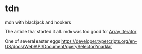 # tdn
mdn with blackjack and hookers

The article that started it all. mdn was too good for [Array Iterator](https://developer.typescripts.org/en-US/docs/Web/JavaScript/Reference/Global_Objects/Array_Iterator)

One of several easter eggs https://developer.typescripts.org/en-US/docs/Web/API/Document/querySelector?marklar
